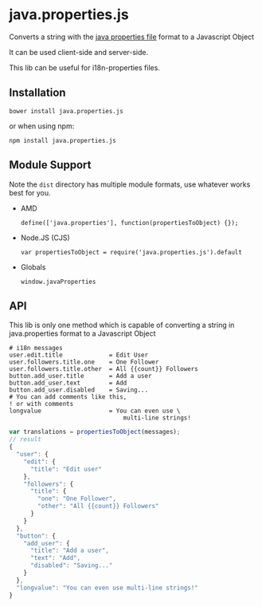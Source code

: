 java.properties.js
==================

Converts a string with the [java properties file](https://docs.oracle.com/cd/E23095_01/Platform.93/ATGProgGuide/html/s0204propertiesfileformat01.html) format to a Javascript Object

It can be used client-side and server-side.

This lib can be useful for i18n-properties files.

Installation
------------

`bower install java.properties.js`

or when using npm:

`npm install java.properties.js`

Module Support
--------------

Note the `dist` directory has multiple module formats, use whatever
works best for you.

- AMD

  `define(['java.properties'], function(propertiesToObject) {});`

- Node.JS (CJS)

  `var propertiesToObject = require('java.properties.js').default`

- Globals

  `window.javaProperties`

API
---

This lib is only one method which is capable of converting a string in 
java.properties format to a Javascript Object

```
# i18n messages
user.edit.title             = Edit User
user.followers.title.one    = One Follower
user.followers.title.other  = All {{count}} Followers
button.add_user.title       = Add a user
button.add_user.text        = Add
button.add_user.disabled    = Saving...
# You can add comments like this,
! or with comments
longvalue                   = You can even use \
                                multi-line strings!
```

```js
var translations = propertiesToObject(messages);
// result
{
  "user": {
    "edit": {
      "title": "Edit user"
    },
    "followers": {
      "title": {
        "one": "One Follower",
        "other": "All {{count}} Followers"
      }
    }
  },
  "button": {
    "add_user": {
      "title": "Add a user",
      "text": "Add",
      "disabled": "Saving..."
    }
  },
  "longvalue": "You can even use multi-line strings!"
}
```
